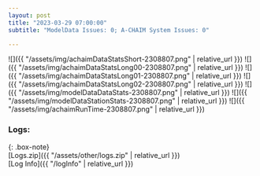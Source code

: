 ```yaml
---
layout: post
title: "2023-03-29 07:00:00"
subtitle: "ModelData Issues: 0; A-CHAIM System Issues: 0"

---
```


![]({{ "/assets/img/achaimDataStatsShort-2308807.png" | relative_url }})
![]({{ "/assets/img/achaimDataStatsLong00-2308807.png" | relative_url }})
![]({{ "/assets/img/achaimDataStatsLong01-2308807.png" | relative_url }})
![]({{ "/assets/img/achaimDataStatsLong02-2308807.png" | relative_url }})
![]({{ "/assets/img/modelDataDataStats-2308807.png" | relative_url }})
![]({{ "/assets/img/modelDataStationStats-2308807.png" | relative_url }})
![]({{ "/assets/img/achaimRunTime-2308807.png" | relative_url }})





### Logs:  
  
{: .box-note}  
[Logs.zip]({{ "/assets/other/logs.zip" | relative_url }})  
[Log Info]({{ "/logInfo" | relative_url }})  
